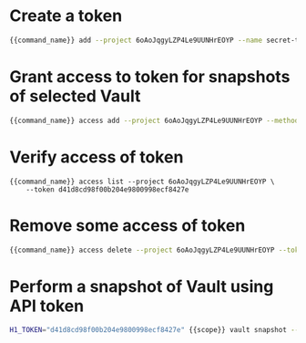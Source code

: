 # Create a token 

```bash
{{command_name}} add --project 6oAoJqgyLZP4Le9UUNHrEOYP --name secret-token-1
```

# Grant access to token for snapshots of selected Vault

```bash
{{command_name}} access add --project 6oAoJqgyLZP4Le9UUNHrEOYP --method POST --path 'vault/x/actions/snapshot' --token d41d8cd98f00b204e9800998ecf8427e
```

# Verify access of token

```
{{command_name}} access list --project 6oAoJqgyLZP4Le9UUNHrEOYP \
    --token d41d8cd98f00b204e9800998ecf8427e
```

# Remove some access of token 

```bash
{{command_name}} access delete --project 6oAoJqgyLZP4Le9UUNHrEOYP --token d41d8cd98f00b204e9800998ecf8427e --access c4ca4238a0b923820dcc509a6f75849b
```

# Perform a snapshot of Vault using API token

```bash
H1_TOKEN="d41d8cd98f00b204e9800998ecf8427e" {{scope}} vault snapshot --vault x --name $(date +"%s")
```